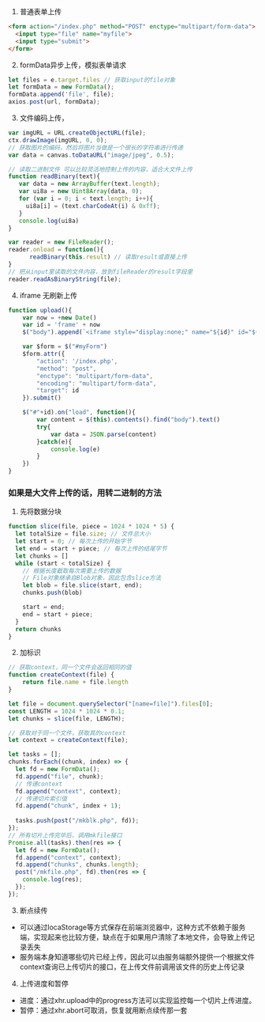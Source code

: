 1. 普通表单上传
```html
<form action="/index.php" method="POST" enctype="multipart/form-data">
  <input type="file" name="myfile">
  <input type="submit">
</form>
```

2. formData异步上传，模拟表单请求
```javascript
let files = e.target.files // 获取input的file对象
let formData = new FormData();
formData.append('file', file);
axios.post(url, formData);
```

3. 文件编码上传，
```javascript  转base64数据量变大
var imgURL = URL.createObjectURL(file);
ctx.drawImage(imgURL, 0, 0);
// 获取图片的编码，然后将图片当做是一个很长的字符串进行传递
var data = canvas.toDataURL("image/jpeg", 0.5); 
```
```javascript
// 读取二进制文件 可以比较灵活地控制上传的内容，适合大文件上传
function readBinary(text){
   var data = new ArrayBuffer(text.length);
   var ui8a = new Uint8Array(data, 0);
   for (var i = 0; i < text.length; i++){ 
     ui8a[i] = (text.charCodeAt(i) & 0xff);
   }
   console.log(ui8a)
}

var reader = new FileReader();
reader.onload = function(){
	  readBinary(this.result) // 读取result或直接上传
}
// 把从input里读取的文件内容，放到fileReader的result字段里
reader.readAsBinaryString(file);
```

4. iframe 无刷新上传 
```javascript
function upload(){
    var now = +new Date()
    var id = 'frame' + now
    $("body").append(`<iframe style="display:none;" name="${id}" id="${id}" />`);

    var $form = $("#myForm")
    $form.attr({
        "action": '/index.php',
        "method": "post",
        "enctype": "multipart/form-data",
        "encoding": "multipart/form-data",
        "target": id
    }).submit()

    $("#"+id).on("load", function(){
        var content = $(this).contents().find("body").text()
        try{
            var data = JSON.parse(content)
        }catch(e){
            console.log(e)
        }
    })
}
```

### 如果是大文件上传的话，用转二进制的方法
1. 先将数据分块
```javascript 
function slice(file, piece = 1024 * 1024 * 5) {
  let totalSize = file.size; // 文件总大小
  let start = 0; // 每次上传的开始字节
  let end = start + piece; // 每次上传的结尾字节
  let chunks = []
  while (start < totalSize) {
    // 根据长度截取每次需要上传的数据
    // File对象继承自Blob对象，因此包含slice方法
    let blob = file.slice(start, end); 
    chunks.push(blob)

    start = end;
    end = start + piece;
  }
  return chunks
}
```
2. 加标识
```javascript
// 获取context，同一个文件会返回相同的值
function createContext(file) {
 	return file.name + file.length
}

let file = document.querySelector("[name=file]").files[0];
const LENGTH = 1024 * 1024 * 0.1;
let chunks = slice(file, LENGTH);

// 获取对于同一个文件，获取其的context
let context = createContext(file);

let tasks = [];
chunks.forEach((chunk, index) => {
  let fd = new FormData();
  fd.append("file", chunk);
  // 传递context
  fd.append("context", context);
  // 传递切片索引值
  fd.append("chunk", index + 1);
	
  tasks.push(post("/mkblk.php", fd));
});
// 所有切片上传完毕后，调用mkfile接口
Promise.all(tasks).then(res => {
  let fd = new FormData();
  fd.append("context", context);
  fd.append("chunks", chunks.length);
  post("/mkfile.php", fd).then(res => {
    console.log(res);
  });
});
```
3. 断点续传
- 可以通过locaStorage等方式保存在前端浏览器中，这种方式不依赖于服务端，实现起来也比较方便，缺点在于如果用户清除了本地文件，会导致上传记录丢失
- 服务端本身知道哪些切片已经上传，因此可以由服务端额外提供一个根据文件context查询已上传切片的接口，在上传文件前调用该文件的历史上传记录
4. 上传进度和暂停
- 进度：通过xhr.upload中的progress方法可以实现监控每一个切片上传进度。
- 暂停：通过xhr.abort可取消，恢复就用断点续传那一套

